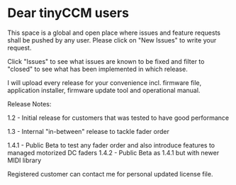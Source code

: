 # Dear tinyCCM users

This space is a global and open place where issues and feature requests shall be pushed by any user. Please click on "New Issues" to write your request.

Click "Issues" to see what issues are known to be fixed and filter to "closed" to see what has been implemented in which release.

I will upload every release for your convenience incl. firmware file, application installer, firmware update tool and operational manual.

Release Notes:

1.2 - Initial release for customers that was tested to have good performance

1.3 - Internal "in-between" release to tackle fader order

1.4.1 - Public Beta to test any fader order and also introduce features to managed motorized DC faders
1.4.2 - Public Beta as 1.4.1 but with newer MIDI library


Registered customer can contact me for personal updated license file.
